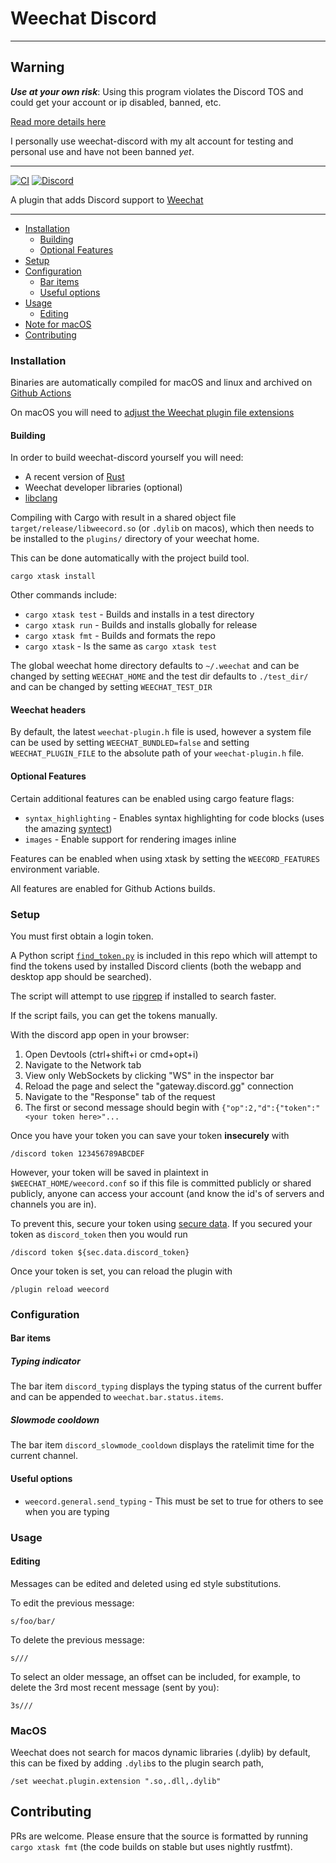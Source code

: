 # Weechat Discord

---

## Warning

***Use at your own risk***: Using this program violates the Discord TOS and could get your account or ip disabled, banned, etc.

[Read more details here](https://github.com/terminal-discord/weechat-discord/wiki/Discord-TOS-and-self-tokens)

I personally use weechat-discord with my alt account for testing and personal use and have not been banned _yet_.

---

[![CI](https://github.com/terminal-discord/weechat-discord/workflows/CI/badge.svg)](https://github.com/terminal-discord/weechat-discord/actions)
[![Discord](https://img.shields.io/discord/715036059712356372?label=discord&logo=discord&logoColor=white)](https://discord.gg/BcPku6R)


A plugin that adds Discord support to [Weechat](https://weechat.org/)

---

* [Installation](#installation)
  * [Building](#building)
  * [Optional Features](#optional-features)
* [Setup](#setup)
* [Configuration](#configuration)
  * [Bar items](#bar-items)
  * [Useful options](#useful-options)
* [Usage](#usage)
  * [Editing](#editing)
* [Note for macOS](#macos)
* [Contributing](#contributing)


### Installation

Binaries are automatically compiled for macOS and linux and archived on [Github Actions](https://terminal-discord.vercel.app/api/latest-build?repo=weechat-discord&workflow=1329556&branch=mk3&redirect)

On macOS you will need to [adjust the Weechat plugin file extensions](#macos)

#### Building

In order to build weechat-discord yourself you will need:

* A recent version of [Rust](https://www.rust-lang.org/)
* Weechat developer libraries (optional)
* [libclang](https://rust-lang.github.io/rust-bindgen/requirements.html)

Compiling with Cargo with result in a shared object file `target/release/libweecord.so` (or `.dylib` on macos), which
then needs to be installed to the `plugins/` directory of your weechat home.

This can be done automatically with the project build tool.

```
cargo xtask install
```

Other commands include:

* `cargo xtask test` - Builds and installs in a test directory
* `cargo xtask run` - Builds and installs globally for release
* `cargo xtask fmt` - Builds and formats the repo
* `cargo xtask` - Is the same as `cargo xtask test`

The global weechat home directory defaults to `~/.weechat` and can be changed by setting `WEECHAT_HOME` and the test
dir defaults to `./test_dir/` and can be changed by setting `WEECHAT_TEST_DIR`

#### Weechat headers

By default, the latest `weechat-plugin.h` file is used, however a system file can be used by setting
`WEECHAT_BUNDLED=false` and setting `WEECHAT_PLUGIN_FILE` to the absolute path of your `weechat-plugin.h` file.

#### Optional Features

Certain additional features can be enabled using cargo feature flags:
* `syntax_highlighting` - Enables syntax highlighting for code blocks (uses the amazing [syntect](https://github.com/trishume/syntect))
* `images` - Enable support for rendering images inline

Features can be enabled when using xtask by setting the `WEECORD_FEATURES` environment variable.

All features are enabled for Github Actions builds.

### Setup

You must first obtain a login token.

A Python script [`find_token.py`](find_token.py) is included in this repo which will attempt to find the tokens used by
installed Discord clients (both the webapp and desktop app should be searched).

The script will attempt to use [ripgrep](https://github.com/BurntSushi/ripgrep) if installed to search faster.

If the script fails, you can get the tokens manually.

With the discord app open in your browser:
1) Open Devtools (ctrl+shift+i or cmd+opt+i)
2) Navigate to the Network tab
3) View only WebSockets by clicking "WS" in the inspector bar
4) Reload the page and select the "gateway.discord.gg" connection
5) Navigate to the "Response" tab of the request
6) The first or second message should begin with `{"op":2,"d":{"token":"<your token here>"...`

Once you have your token you can save your token **insecurely** with 

```
/discord token 123456789ABCDEF
```

However, your token will be saved in plaintext in `$WEECHAT_HOME/weecord.conf` so if this file is committed publicly or shared publicly, anyone can access your account (and know the id's of servers and channels you are in).

To prevent this, secure your token using [secure data](https://weechat.org/blog/post/2013/08/04/Secured-data).
If you secured your token as `discord_token` then you would run

```
/discord token ${sec.data.discord_token}
```

Once your token is set, you can reload the plugin with

```
/plugin reload weecord
```

### Configuration

#### Bar items
##### Typing indicator

The bar item `discord_typing` displays the typing status of the current buffer and can be appended to
`weechat.bar.status.items`.


##### Slowmode cooldown

The bar item `discord_slowmode_cooldown` displays the ratelimit time for the current channel.

#### Useful options

* `weecord.general.send_typing` - This must be set to true for others to see when you are typing


### Usage

#### Editing

Messages can be edited and deleted using ed style substitutions.

To edit the previous message:
```
s/foo/bar/
```

To delete the previous message:
```
s///
```

To select an older message, an offset can be included, for example, to delete the 3rd most recent message (sent by you):
```
3s///
```

### MacOS
Weechat does not search for macos dynamic libraries (.dylib) by default, this can be fixed by adding `.dylib`s to the plugin search path,

```
/set weechat.plugin.extension ".so,.dll,.dylib"
```

## Contributing

PRs are welcome.
Please ensure that the source is formatted by running `cargo xtask fmt` (the code builds on stable but uses nightly rustfmt). 